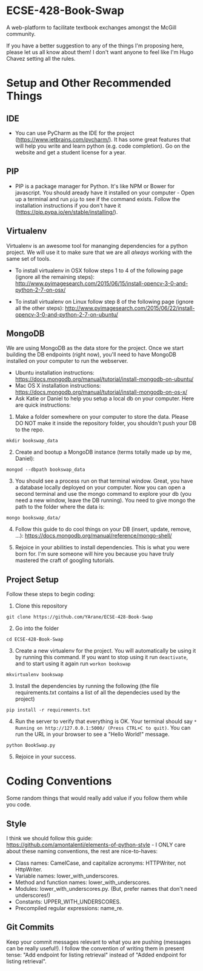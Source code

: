 # ECSE-428-Book-Swap

A web-platform to facilitate textbook exchanges amongst the McGill community. 

If you have a better suggestion to any of the things I'm proposing here, please let us all know about them! I don't want anyone to feel like I'm Hugo Chavez setting all the rules.

# Setup and Other Recommended Things

## IDE ##

- You can use PyCharm as the IDE for the project (https://www.jetbrains.com/pycharm/). It has some great features that will help you write and learn python (e.g. code completion). Go on the website and get a student license for a year.

## PIP ##

- PIP is a package manager for Python. It's like NPM or Bower for javascript. You should aready have it installed on your computer - Open up a terminal and run `pip` to see if the command exists. Follow the installation instructions if you don't have it (https://pip.pypa.io/en/stable/installing/).

## Virtualenv ##

Virtualenv is an awesome tool for mananging dependencies for a python project. We will use it to make sure that we are all *always* working with the same set of tools. 

- To install virtualenv in OSX follow steps 1 to 4 of the following page (ignore all the remaining steps): http://www.pyimagesearch.com/2015/06/15/install-opencv-3-0-and-python-2-7-on-osx/

- To install virtualenv on Linux follow step 8 of the following page (ignore all the other steps): http://www.pyimagesearch.com/2015/06/22/install-opencv-3-0-and-python-2-7-on-ubuntu/

## MongoDB ##

We are using MongoDB as the data store for the project. Once we start building the DB endpoints (right now), you'll need to have MongoDB installed on your computer to run the webserver. 

- Ubuntu installation instructions: https://docs.mongodb.org/manual/tutorial/install-mongodb-on-ubuntu/
- Mac OS X installation instructions: https://docs.mongodb.org/manual/tutorial/install-mongodb-on-os-x/
- Ask Katie or Daniel to help you setup a local db on your computer. Here are quick instructions:

1. Make a folder somewhere on your computer to store the data. Please DO NOT make it inside the repository folder, you shouldn't push your DB to the repo.

  `mkdir bookswap_data`
  
2. Create and bootup a MongoDB instance (terms totally made up by me, Daniel):

  `mongod --dbpath bookswap_data`
  
3. You should see a process run on that terminal window. Great, you have a database locally deployed on your computer. Now you can open a second terminal and use the mongo command to explore your db (you need a new window, leave the DB running). You need to give mongo the path to the folder where the data is:

  `mongo bookswap_data/`
  
4. Follow this guide to do cool things on your DB (insert, update, remove, ...): https://docs.mongodb.org/manual/reference/mongo-shell/

5. Rejoice in your abilities to install dependencies. This is what you were born for. I'm sure someone will hire you because you have truly mastered the craft of googling tutorials.

## Project Setup ##

Follow these steps to begin coding:

1. Clone this repository 

  `git clone https://github.com/YArane/ECSE-428-Book-Swap`

2. Go into the folder

  `cd ECSE-428-Book-Swap`

3. Create a new virtualenv for the project. You will automatically be using it by running this command. If you want to stop using it run `deactivate`, and to start using it again run `workon bookswap`

  `mkvirtualenv bookswap`

3. Install the dependencies by running the following (the file requirements.txt contains a list of all the dependecies used by the project)
  
  `pip install -r requirements.txt`

4. Run the server to verify that everything is OK. Your terminal should say `* Running on http://127.0.0.1:5000/ (Press CTRL+C to quit)`. You can run the URL in your browser to see a "Hello World!" message.

  `python BookSwap.py`
  
5. Rejoice in your success.

# Coding Conventions #

Some random things that would really add value if you follow them while you code.

## Style ##

I think we should follow this guide: https://github.com/amontalenti/elements-of-python-style - I ONLY care about these naming conventions, the rest are nice-to-haves:

- Class names: CamelCase, and capitalize acronyms: HTTPWriter, not HttpWriter.
- Variable names: lower_with_underscores.
- Method and function names: lower_with_underscores.
- Modules: lower_with_underscores.py. (But, prefer names that don't need underscores!)
- Constants: UPPER_WITH_UNDERSCORES.
- Precompiled regular expressions: name_re.

## Git Commits ##

Keep your commit messages relevant to what you are pushing (messages can be really useful!). I follow the convention of writing them in present tense: "Add endpoint for listing retrieval" instead of "Added endpoint for listing retrieval".
